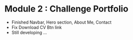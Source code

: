 # Module 2 : Challenge Portfolio
- Finished Navbar, Hero section, About Me, Contact
- Fix Download CV Btn link
- Still developing ...
